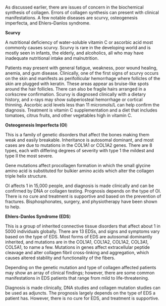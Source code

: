 As discussed earlier, there are issues of concern in the biochemical synthesis of collagen. Errors of collagen synthesis can present with clinical manifestations. A few notable diseases are scurvy, osteogenesis imperfecta, and Ehlers–Danlos syndrome.

**Scurvy**

A nutritional deficiency of water-soluble vitamin C or ascorbic acid most commonly causes scurvy. Scurvy is rare in the developing world and is mostly seen in infants, the elderly, and alcoholics, all who may have inadequate nutritional intake and malnutrition.

Patients may present with general fatigue, weakness, poor wound healing, anemia, and gum disease. Clinically, one of the first signs of scurvy occurs on the skin and manifests as perifollicular hemorrhage where follicles of the skin are plugged with keratin. These areas appear as bruise-like spots around the hair follicles. There can also be fragile hairs arranged in a corkscrew confirmation. Scurvy is diagnosed clinically with a dietary history, and x-rays may show subperiosteal hemorrhage or cortical thinning. Ascorbic acid levels less than 11 micromols/L can help confirm the diagnosis. Treatment is vitamin C supplementation and a diet that includes tomatoes, citrus fruits, and other vegetables high in vitamin C.

**Osteogenesis Imperfecta (OI**)

This is a family of genetic disorders that affect the bones making them weak and easily breakable. Inheritance is autosomal dominant, and most cases are due to mutations in the COL1A1 or COL1A2 genes. There are 8 types, each with differing degrees of severity with type 1 the mildest and type II the most severe.

Gene mutations affect procollagen formation in which the small glycine amino acid is substituted for bulkier amino acids which alter the collagen triple helix structure.

OI affects 1 in 15,000 people, and diagnosis is made clinically and can be confirmed by DNA or collagen testing. Prognosis depends on the type of OI. There is no cure and treatment is supportive and based on the prevention of fractures. Bisphosphonates, surgery, and physiotherapy have been shown to help.

**Ehlers-Danlos Syndrome (EDS**)

This is a group of inherited connective tissue disorders that affect about 1 in 5000 individuals globally. There are 13 EDSs, and signs and symptoms vary based on the type of EDS. Most forms of EDS are autosomal dominantly inherited, and mutations are in the COL1A1, COL1A2, COL1A2, COL3A1, COL5A1, to name a few. Mutations in genes affect extracellular peptide cleavage and alter collagen fibril cross-linking and aggregation, which causes altered stability and functionality of the fibers.

Depending on the genetic mutation and type of collagen affected patients may show an array of clinical findings; however, there are some common manifestations in EDS patients that range from mild to life-threatening.

Diagnosis is made clinically, DNA studies and collagen mutation studies can be used as adjuncts. The prognosis largely depends on the type of EDS a patient has. However, there is no cure for EDS, and treatment is supportive.